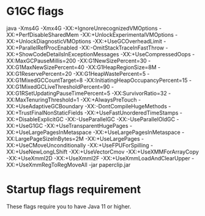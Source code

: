 # G1GC flags

java -Xms4G -Xmx4G -XX:+IgnoreUnrecognizedVMOptions -XX:+PerfDisableSharedMem -XX:+UnlockExperimentalVMOptions -XX:+UnlockDiagnosticVMOptions -XX:+UseGCOverheadLimit -XX:+ParallelRefProcEnabled -XX:-OmitStackTraceInFastThrow -XX:+ShowCodeDetailsInExceptionMessages -XX:+UseCompressedOops -XX:MaxGCPauseMillis=200 -XX:G1NewSizePercent=30 -XX:G1MaxNewSizePercent=40 -XX:G1HeapRegionSize=8M -XX:G1ReservePercent=20 -XX:G1HeapWastePercent=5 -XX:G1MixedGCCountTarget=8 -XX:InitiatingHeapOccupancyPercent=15 -XX:G1MixedGCLiveThresholdPercent=90 -XX:G1RSetUpdatingPauseTimePercent=5 -XX:SurvivorRatio=32 -XX:MaxTenuringThreshold=1 -XX:+AlwaysPreTouch -XX:+UseAdaptiveGCBoundary -XX:-DontCompileHugeMethods -XX:+TrustFinalNonStaticFields -XX:+UseFastUnorderedTimeStamps -XX:+DisableExplicitGC -XX:-UseParallelGC -XX:-UseParallelOldGC -XX:+UseG1GC -XX:+UseTransparentHugePages -XX:+UseLargePagesInMetaspace -XX:+UseLargePagesInMetaspace -XX:LargePageSizeInBytes=2M -XX:+UseLargePages -XX:+UseCMoveUnconditionally -XX:+UseFPUForSpilling -XX:+UseNewLongLShift -XX:+UseVectorCmov -XX:+UseXMMForArrayCopy -XX:+UseXmmI2D -XX:+UseXmmI2F -XX:+UseXmmLoadAndClearUpper -XX:+UseXmmRegToRegMoveAll -jar paperclip.jar

# Startup flags requirement

  These flags require you to have Java 11 or higher.

